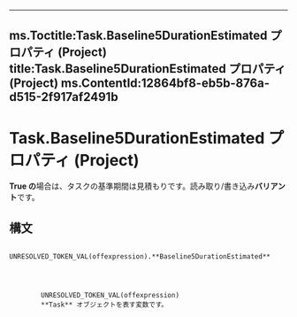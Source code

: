 

---
ms.Toctitle:Task.Baseline5DurationEstimated プロパティ (Project)
title:Task.Baseline5DurationEstimated プロパティ (Project)
ms.ContentId:12864bf8-eb5b-876a-d515-2f917af2491b
---
# Task.Baseline5DurationEstimated プロパティ (Project)




**True の**場合は、タスクの基準期間は見積もりです。読み取り/書き込み**バリアント**です。

## 構文

            UNRESOLVED_TOKEN_VAL(offexpression).**Baseline5DurationEstimated**




            UNRESOLVED_TOKEN_VAL(offexpression)
            **Task** オブジェクトを表す変数です。




